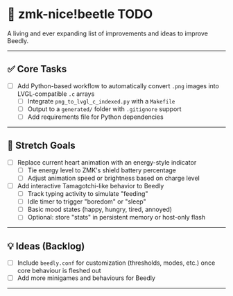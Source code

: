 # 🐞 zmk-nice!beetle TODO

A living and ever expanding list of improvements and ideas to improve Beedly.

---

## ✅ Core Tasks

- [ ] Add Python-based workflow to automatically convert `.png` images into LVGL-compatible `.c` arrays  
  - [ ] Integrate `png_to_lvgl_c_indexed.py` with a `Makefile`
  - [ ] Output to a `generated/` folder with `.gitignore` support
  - [ ] Add requirements file for Python dependencies

---

## 🌠 Stretch Goals

- [ ] Replace current heart animation with an energy-style indicator  
  - [ ] Tie energy level to ZMK's shield battery percentage
  - [ ] Adjust animation speed or brightness based on charge level

- [ ] Add interactive Tamagotchi-like behavior to Beedly  
  - [ ] Track typing activity to simulate "feeding"
  - [ ] Idle timer to trigger "boredom" or "sleep"
  - [ ] Basic mood states (happy, hungry, tired, annoyed)
  - [ ] Optional: store "stats" in persistent memory or host-only flash

---

## 💡 Ideas (Backlog)

- [ ] Include `beedly.conf` for customization (thresholds, modes, etc.) once core behaviour is fleshed out
- [ ] Add more minigames and behaviours for Beedly

---